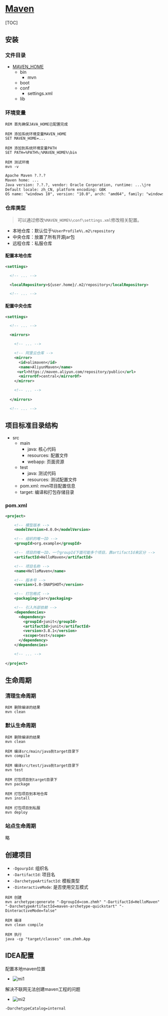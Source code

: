 <link rel="stylesheet" href="https://zhmhbest.gitee.io/hellomathematics/style/index.css">
<script src="https://zhmhbest.gitee.io/hellomathematics/style/index.js"></script>

# [Maven](../index.html)

[TOC]

## 安装

### 文件目录

- [MAVEN_HOME](http://maven.apache.org/download.cgi)
  - bin
    - mvn
  - boot
  - conf
    - settings.xml
  - lib

### 环境变量

```batch
REM 首先确保JAVA_HOME已配置完成

REM 添加系统环境变量MAVEN_HOME
SET MAVEN_HOME=...

REM 添加到系统环境变量PATH
SET PATH=%PATH%;%MAVEN_HOME%\bin

REM 测试环境
mvn -v
```

```txt
Apache Maven ?.?.?
Maven home: ...
Java version: ?.?.?, vendor: Oracle Corporation, runtime: ...\jre
Default locale: zh_CN, platform encoding: GBK
OS name: "windows 10", version: "10.0", arch: "amd64", family: "windows"
```

### 仓库类型

>可以通过修改`%MAVEN_HOME%\conf\settings.xml`修改相关配置。

- 本地仓库：默认位于`%UserProfile%\.m2\repository`
- 中央仓库：放置了所有开源jar包
- 远程仓库：私服仓库

#### 配置本地仓库

```xml
<settings>

  <!-- ... -->

  <localRepository>${user.home}/.m2/repository</localRepository>

  <!-- ... -->
```

#### 配置中央仓库

```xml
<settings>

  <!-- ... -->

  <mirrors>

    <!-- ... -->

    <!-- 阿里云仓库 -->
    <mirror>
      <id>alimaven</id>
      <name>AliyunMaven</name>
  　　<url>https://maven.aliyun.com/repository/public</url>
      <mirrorOf>central</mirrorOf>
    </mirror>

    <!-- ... -->
  
  </mirrors>

  <!-- ... -->
```

## 项目标准目录结构

- src
  - main
    - java: 核心代码
    - resources: 配置文件
    - webapp: 页面资源
  - test
    - java: 测试代码
    - resources: 测试配置文件
  - pom.xml: mvn项目配置信息
  - target: 编译和打包存储目录

### pom.xml

```xml
<project>

    <!-- 模型版本 -->
    <modelVersion>4.0.0</modelVersion>

    <!-- 组织的唯一ID -->
    <groupId>org.example</groupId>

    <!-- 项目的唯一ID，一个groupId下面可能多个项目，靠artifactId来区分 -->
    <artifactId>HelloMaven</artifactId>

    <!-- 项目名称 -->
    <name>HelloMaven</name>

    <!-- 版本号 -->
    <version>1.0-SNAPSHOT</version>

    <!-- 打包格式 -->
    <packaging>jar</packaging>

    <!-- 引入外部依赖 -->
    <dependencies>
      <dependency>
        <groupId>junit</groupId>
        <artifactId>junit</artifactId>
        <version>3.8.1</version>
        <scope>test</scope>
      </dependency>
    </dependencies>

    <!-- ... -->
  
</project>
```

## 生命周期

### 清理生命周期

```batch
REM 删除编译的结果
mvn clean
```

### 默认生命周期

```batch
REM 删除编译的结果
mvn clean

REM 编译src/main/java到target目录下
mvn compile

REM 编译src/test/java到target目录下
mvn test

REM 打包项目到target目录下
mvn package

REM 打包项目到本地仓库
mvn install

REM 打包项目到私服
mvn deploy
```

### 站点生命周期

略

## 创建项目

- `-DgourpId`: 组织名
- `-DartifactId`: 项目名
- `-DarchetypeArtifactId`: 模板类型
- `-DinteractiveMode`: 是否使用交互模式

```batch
REM 创建
mvn archetype:generate "-DgroupId=com.zhmh" "-DartifactId=HelloMaven" "-DarchetypeArtifactId=maven-archetype-quickstart" "-DinteractiveMode=false"

REM 编译
mvn clean compile

REM 执行
java -cp "target/classes" com.zhmh.App
```

## IDEA配置

配置本地maven位置

- ![mi1](images/maven_idea_1.png)

解决不联网无法创建maven工程的问题

- ![mi2](images/maven_idea_2.png)

```txt
-DarchetypeCatalog=internal
```
